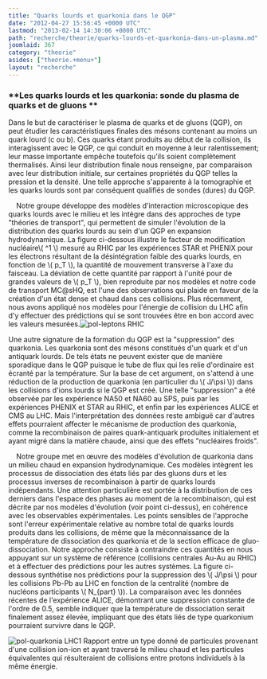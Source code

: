 ```yaml
---
title: "Quarks lourds et quarkonia dans le QGP"
date: "2012-04-27 15:56:45 +0000 UTC"
lastmod: "2013-02-14 14:30:06 +0000 UTC"
path: "recherche/theorie/quarks-lourds-et-quarkonia-dans-un-plasma.md"
joomlaid: 367
category: "theorie"
asides: ["theorie.+menu+"]
layout: "recherche"
---
```

### **Les quarks lourds et les quarkonia: sonde du plasma de quarks et de gluons **

Dans le but de caractériser le plasma de quarks et de gluons (QGP), on peut étudier les caractéristiques finales des mésons contenant au moins un quark lourd (c ou b). Ces quarks étant produits au début de la collision, ils interagissent avec le QGP, ce qui conduit en moyenne à leur ralentissement; leur masse importante empêche toutefois qu'ils soient complètement thermalisés. Ainsi leur distribution finale nous renseigne, par comparaison avec leur distribution initiale, sur certaines propriétés du QGP telles la pression et la densité. Une telle approche s'apparente à la tomographie et les quarks lourds sont par conséquent qualifiés de sondes (dures) du QGP.

    Notre groupe développe des modèles d'interaction microscopique des quarks lourds avec le milieu et les intègre dans des approches de type "théories de transport", qui permettent de simuler l'évolution de la distribution des quarks lourds au sein d'un QGP en expansion hydrodynamique. La figure ci-dessous illustre le facteur de modification nucléaire\\( ^1 \\) mesuré au RHIC par les expériences STAR et PHENIX pour les électrons résultant de la désintégration faible des quarks lourds, en fonction de \\( p\_T \\), la quantité de mouvement transverse à l'axe du faisceau. La déviation de cette quantité par rapport à l'unité pour de grandes valeurs de \\( p\_T \\), bien reproduite par nos modèles et notre code de transport MC@sHQ, est l'une des observations qui plaide en faveur de la création d'un état dense et chaud dans ces collisions. Plus récemment, nous avons appliqué nos modèles pour l'énergie de collision du LHC afin d'y effectuer des prédictions qui se sont trouvées être en bon accord avec les valeurs mesurées.![pol-leptons RHIC](images/Recherche/TheorieHE/pol-leptons_RHIC.jpg)

Une autre signature de la formation du QGP est la "suppression" des quarkonia. Les quarkonia sont des mésons constitués d'un quark et d'un antiquark lourds. De tels états ne peuvent exister que de manière sporadique dans le QGP puisque le tube de flux qui les relie d'ordinaire est écranté par la température. Sur la base de cet argument, on s'attend à une réduction de la production de quarkonia (en particulier du \\( J/\\psi \\)) dans les collisions d'ions lourds si le QGP est créé. Une telle "suppression" a été observée par les expérience NA50 et NA60 au SPS, puis par les expériences PHENIX et STAR au RHIC, et enfin par les expériences ALICE et CMS au LHC. Mais l'interprétation des données reste ambiguë car d'autres effets pourraient affecter le mécanisme de production des quarkonia, comme la recombinaison de paires quark-antiquark produites initialement et ayant migré dans la matière chaude, ainsi que des effets "nucléaires froids".

    Notre groupe met en œuvre des modèles d'évolution de quarkonia dans un milieu chaud en expansion hydrodynamique. Ces modèles intègrent les processus de dissociation des états liés par des gluons durs et les processus inverses de recombinaison à partir de quarks lourds indépendants. Une attention particulière est portée à la distribution de ces derniers dans l'espace des phases au moment de la recombinaison, qui est décrite par nos modèles d'évolution (voir point ci-dessus), en cohérence avec les observables expérimentales. Les points sensibles de l'approche sont l'erreur expérimentale relative au nombre total de quarks lourds produits dans les collisions, de même que la méconnaissance de la température de dissociation des quarkonia et de la section efficace de gluo-dissociation. Notre approche consiste à contraindre ces quantités en nous appuyant sur un système de référence (collisions centrales Au-Au au RHIC) et à effectuer des prédictions pour les autres systèmes. La figure ci-dessous synthétise nos prédictions pour la suppression des \\( J/\\psi \\) pour les collisions Pb-Pb au LHC en fonction de la centralité (nombre de nucléons participants \\( N\_{part} \\)). La comparaison avec les données récentes de l'expérience ALICE, démontrant une suppression constante de l'ordre de 0.5, semble indiquer que la température de dissociation serait finalement assez élevée, impliquant que des états liés de type quarkonium pourraient survivre dans le QGP.      

![pol-quarkonia LHC](images/Recherche/TheorieHE/pol-quarkonia_LHC.jpg)1 Rapport entre un type donné de particules provenant d'une collision ion-ion et ayant traversé le milieu chaud et les particules équivalentes qui résulteraient de collisions entre protons individuels à la même énergie.
